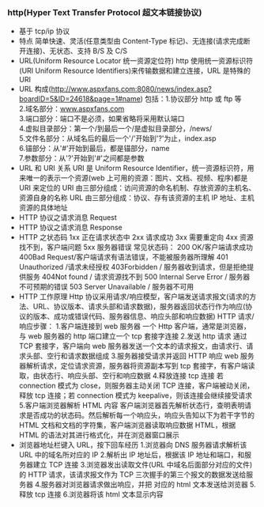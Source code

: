 ### http(Hyper Text Transfer Protocol 超文本链接协议)

- 基于 tcp/ip 协议
- 特点
  简单快速、灵活(任意类型由 Content-Type 标记)、无连接(请求完成断开连接)、无状态、支持 B/S 及 C/S
- URL(Uniform Resource Locator 统一资源定位符)
  http 使用统一资源标识符(URI Uniform Resource Identifiers)来传输数据和建立连接，URL 是特殊的 URI
- URL 构成(<http://www.aspxfans.com:8080/news/index.asp?boardID=5&ID=24618&page=1#name>)
  包括：1.协议部分 http 或 ftp 等<br> 2.域名部分：www.aspxfans.com<br> 3.端口部分：端口不是必须，如果省略将采用默认端口<br> 4.虚拟目录部分：第一个/到最后一个/是虚拟目录部分，/news/<br> 5.文件名部分：从域名后的最后一个'/'开始到'?'为止，index.asp<br> 6.锚部分：从'#'开始到最后，都是锚部分，name<br> 7.参数部分：从'?'开始到'#'之间都是参数
- URL 和 URI 关系
  URI 是 Uniform Resource Identifier，统一资源标识符，用来唯一的表示一个资源(web 上可用的资源：图片、文档、视频、程序)都是 URI 来定位的
  URI 由三部分组成：访问资源的命名机制、存放资源的主机名、资源自身的名称
  URL 由三部分组成：协议、存有该资源的主机 IP 地址、主机资源的具体地址
- HTTP 协议之请求消息 Request
- HTTP 协议之请求消息 Response
- HTTP 之状态码
  1xx 正在请求状态中
  2xx 请求成功
  3xx 需要重定向
  4xx 资源找不到，客户端问题
  5xx 服务器错误
  常见状态码：
  200 OK/客户端请求成功
  400Bad Request/客户端请求有语法错误，不能被服务器所理解
  401 Unauthorized /请求未经授权
  403Forbidden / 服务器收到请求，但是拒绝提供服务
  404Not found / 请求资源找不到
  500 Internal Serve Error / 服务器不可预期的错误
  503 Server Unavailable / 服务器不可用
- HTTP 工作原理
  Http 协议采用请求/响应模型，客户端发送请求报文(请求的方法、URL、协议版本、请求头部和请求数据)，服务器返回状态行作为响应(协议的版本、成功或错误代码、服务器信息、响应头部和响应数据)
  HTTP 请求/响应步骤： 1.客户端连接到 web 服务器
  一个 Http 客户端，通常是浏览器，与 web 服务器的 http 端口建立一个 tcp 套接字连接 2.发送 http 请求
  通过 TCP 套接字，客户端向 web 服务器发送一个文本的请求报文，由请求行、请求头部、空行和请求数据组成 3.服务器接受请求并返回 HTTP 响应
  web 服务器解析请求，定位请求资源，服务器将资源副本写到 tcp 套接字，有客户端读取，由状态行、响应头部、空行和响应数据 4.释放连接 tcp 连接
  若 connection 模式为 close，则服务器主动关闭 TCP 连接，客户端被动关闭，释放 tcp 连接；若 connection 模式为 keepalive，则该连接会继续接受请求 5.客户端浏览器解析 HTML 内容
  客户端浏览器首先解析状态行，查明表明请求是否成功的状态码。然后解析每一个响应头，响应头告知以下为若干字节的 HTML 文档和文档的字符集，客户端浏览器读取响应数据 HTML，根据 HTML 的语法对其进行格式化，并在浏览器窗口展示
- 浏览器地址栏键入 URL，按下回车经历 1.浏览器向 DNS 服务器请求解析该 URL 中的域名所对应的 IP 2.解析出 IP 地址后，根据该 IP 地址和端口，和服务器建立 TCP 连接 3.浏览器发出读取文件(URL 中域名后面部分对应的文件)的 HTTP 请求，该请求报文作为 TCP 三次握手的第三个报文的数据发送给服务器 4.服务器对浏览器请求做出响应，并把 对应的 html 文本发送给浏览器 5.释放 tcp 连接 6.浏览器将该 html 文本显示内容
